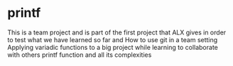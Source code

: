# printf
This is a team project and is part of the first project that ALX gives in order to test what we have learned so far and 
How to use git in a team setting
Applying variadic functions to a big project while learning to collaborate with others
printf function and all its complexities
